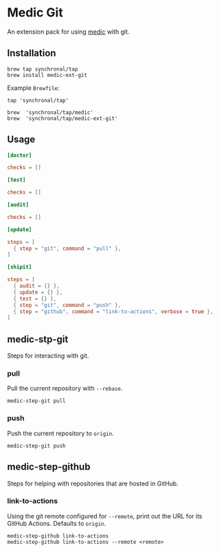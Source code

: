# Medic Git

An extension pack for using
[medic](https://github.com/synchronal/medic-rs) with git.

## Installation

``` shell
brew tap synchronal/tap
brew install medic-ext-git
```

Example `Brewfile`:

``` shell
tap 'synchronal/tap'

brew  'synchronal/tap/medic'
brew  'synchronal/tap/medic-ext-git'
```

## Usage

``` toml
[doctor]

checks = []

[test]

checks = []

[audit]

checks = []

[update]

steps = [
  { step = "git", command = "pull" },
]

[shipit]

steps = [
  { audit = {} },
  { update = {} },
  { test = {} },
  { step = "git", command = "push" },
  { step = "github", command = "link-to-actions", verbose = true },
]
```

## medic-stp-git

Steps for interacting with git.

### pull

Pull the current repository with `--rebase`.

``` shell
medic-step-git pull
```

### push

Push the current repository to `origin`.

``` shell
medic-step-git push
```

## medic-step-github

Steps for helping with repositories that are hosted in GitHub.

### link-to-actions

Using the git remote configured for `--remote`, print out the URL for
its GitHub Actions. Defaults to `origin`.

``` shell
medic-step-github link-to-actions
medic-step-github link-to-actions --remote <remote>
```
